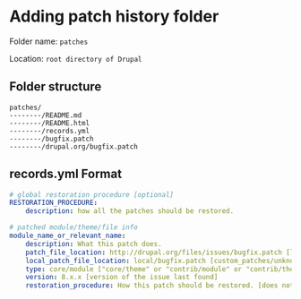 # Adding patch history folder
Folder name: `patches`

Location: `root directory of Drupal`

## Folder structure

    patches/
    --------/README.md
    --------/README.html
    --------/records.yml
    --------/bugfix.patch
    --------/drupal.org/bugfix.patch

## records.yml Format
```yaml
# global restoration procedure [optional]
RESTORATION_PROCEDURE:
    description: how all the patches should be restored.

# patched module/theme/file info
module_name_or_relevant_name:
	description: What this patch does.
    patch_file_location: http://drupal.org/files/issues/bugfix.patch [live url of patch file if exists]
    local_patch_file_location: local/bugfix.patch [custom_patches/unknown_source_patches that is applied will stored under "patches/local" folder]
    type: core/module ["core/theme" or "contrib/module" or "contrib/theme"]
    version: 8.x.x [version of the issue last found]
	restoration_procedure: How this patch should be restored. [does not required if global RESTORATION_PROCEDURE is set.]
```
